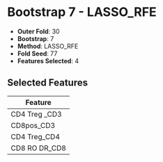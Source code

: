 # Bootstrap 7 - LASSO_RFE

- **Outer Fold**: 30
- **Bootstrap**: 7
- **Method**: LASSO_RFE
- **Fold Seed**: 77
- **Features Selected**: 4

## Selected Features

| Feature |
|---------|
| CD4 Treg _CD3 |
| CD8pos_CD3 |
| CD4 Treg_CD4 |
| CD8 RO DR_CD8 |
